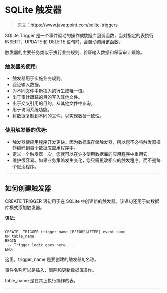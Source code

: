 # SQLite 触发器

> 原文：<https://www.javatpoint.com/sqlite-triggers>

SQLite Trigger 是一个事件驱动的操作或数据库回调函数，当对指定的表执行 INSERT、UPDATE 和 DELETE 语句时，会自动调用该函数。

触发器的主要任务类似于执行业务规则、验证输入数据和保留审计跟踪。

### 触发器的使用:

*   触发器用于实施业务规则。
*   验证输入数据。
*   为不同文件中新插入的行生成唯一值。
*   出于审计跟踪的目的写入其他文件。
*   出于交叉引用的目的，从其他文件中查询。
*   用于访问系统功能。
*   将数据复制到不同的文件，以实现数据一致性。

### 使用触发器的优势:

*   触发器使应用程序开发更快。因为数据库存储触发器，所以您不必将触发器操作编码到每个数据库应用程序中。
*   定义一个触发器一次，您就可以在许多使用数据库的应用程序中重用它。
*   维护很容易。如果业务策略发生变化，您只需更改相应的触发程序，而不是每个应用程序。

* * *

## 如何创建触发器

CREATE TRIGGER 语句用于在 SQLite 中创建新的触发器。该语句还用于向数据库模式添加触发器。

**语法:**

```

CREATE  TRIGGER trigger_name [BEFORE|AFTER] event_name 
ON table_name
BEGIN
 -- Trigger logic goes here....
END; 

```

这里，trigger_name 是要创建的触发器的名称。

事件名称可以是插入、删除和更新数据库操作。

table_name 是在其上执行操作的表。

* * *